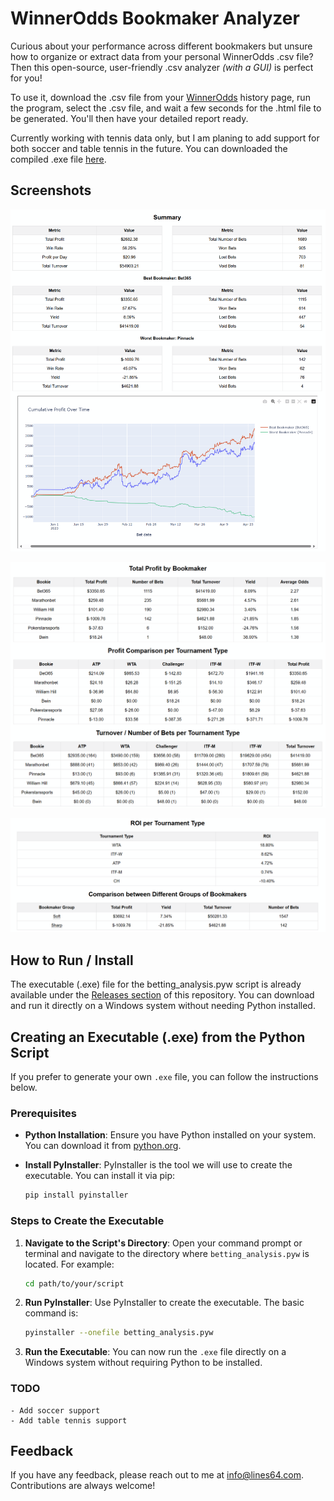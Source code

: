 # WinnerOdds Bookmaker Analyzer

Curious about your performance across different bookmakers but unsure how to organize or extract data from your personal WinnerOdds .csv file? Then this open-source, user-friendly .csv analyzer _(with a GUI)_ is perfect for you!

To use it, download the .csv file from your [WinnerOdds](https://www.winnerodds.com/#lay64) history page, run the program, select the .csv file, and wait a few seconds for the .html file to be generated. You'll then have your detailed report ready.

Currently working with tennis data only, but I am planing to add support for both soccer and table tennis in the future. You can downloaded the compiled .exe file [here](https://github.com/lines64/WinnerOdds-Analyzer/releases).

## Screenshots

![App Screenshot](https://github.com/lines64/WinnerOdds-Analyzer/blob/main/Screenshots/WinnerOdds%20Tennis%20Bookmakers%20Analysis.png)

![App Screenshot](https://github.com/lines64/WinnerOdds-Analyzer/blob/main/Screenshots/WinnerOdds%20Tennis%20Bookmakers%20Analysis%20(2b).png)

![App Screenshot](https://github.com/lines64/WinnerOdds-Analyzer/blob/main/Screenshots/WinnerOdds%20Tennis%20Bookmakers%20Analysis%20(3).png)

## How to Run / Install

The executable (.exe) file for the betting_analysis.pyw script is already available under the [Releases section](https://github.com/lines64/WinnerOdds-Analyzer/releases) of this repository. You can download and run it directly on a Windows system without needing Python installed.

## Creating an Executable (.exe) from the Python Script

If you prefer to generate your own `.exe` file, you can follow the instructions below.

### Prerequisites

- **Python Installation**: Ensure you have Python installed on your system. You can download it from [python.org](https://www.python.org/downloads/).

- **Install PyInstaller**: PyInstaller is the tool we will use to create the executable. You can install it via pip:

  ```bash
  pip install pyinstaller

### Steps to Create the Executable

1. **Navigate to the Script's Directory**: Open your command prompt or terminal and navigate to the directory where `betting_analysis.pyw` is located. For example:

   ```bash
   cd path/to/your/script

2. **Run PyInstaller**: Use PyInstaller to create the executable. The basic command is:

   ```bash
   pyinstaller --onefile betting_analysis.pyw

4. **Run the Executable**: You can now run the `.exe` file directly on a Windows system without requiring Python to be installed.

### TODO
    - Add soccer support
    - Add table tennis support

## Feedback

If you have any feedback, please reach out to me at info@lines64.com. Contributions are always welcome!
